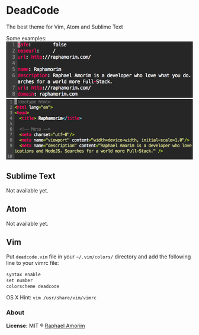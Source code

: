 # DeadCode
The best theme for Vim, Atom and Sublime Text

Some examples:
![Vim Example](vim/example_1.png)
![Vim Example](vim/example_2.png)

## Sublime Text
Not available yet.

## Atom
Not available yet.

## Vim
Put `deadcode.vim` file in your `~/.vim/colors/` directory and add the following line to your vimrc file:

    syntax enable
    set number
    colorscheme deadcode


OS X Hint: `vim /usr/share/vim/vimrc`

### About

**License:** MIT ® [Raphael Amorim](https://github.com/raphamorim)
